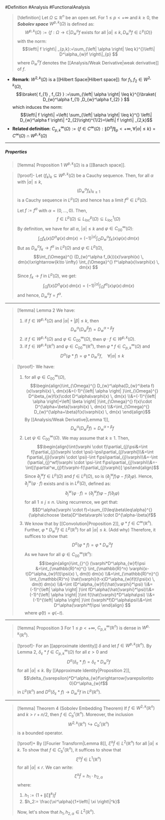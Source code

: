 #Definition #Analysis #FunctionalAnalysis 

> [!definition]
> Let $\Omega \subseteq \mathbb{R}^n$ be an open set. For $1\leq p<+\infty$ and $k\geq 0$, the ***Sobolev space*** $W^{p,k}(\Omega)$ is defined as: $$W^{p,k}(\Omega):=\{ f:\Omega\to \mathbb{C}|D_{w}^\alpha f\text{ exists for all }\left| \alpha \right|\leq k, D_{w}^\alpha f\in L^p(\Omega)  \}$$ with the norm: $$\left\| f \right\| _{p,k}:=\sum_{\left| \alpha \right| \leq k}^{}\left\| D^\alpha_{w}f \right\|_{p} $$where $D^\alpha_{w}f$ denotes the [[Analysis/Weak Derivative|weak derivative]] of $f$. 
- **Remark**: $W^{2,k}(\Omega)$ is a [[Hilbert Space|Hilbert space]]: for $f_{1},f_{2}\in W^{2,k}(\Omega)$, $$\braket{ f_{1} , f_{2} } :=\sum_{\left| \alpha \right| \leq k}^{}\braket{ D_{w}^\alpha f_{1} ,D_{w}^\alpha f_{2}  } $$which induces the norm: $$\left\| f \right\| =\left( \sum_{\left| \alpha \right| \leq k}^{} \left\| D_{w}^\alpha f \right\| ^2_{2}\right)^{1/2}=\left\| f \right\| _{2,k}$$
- **Related definition**: $C_{p,k}^\infty(\Omega):=\{ f\in C^\infty(\Omega):\left\| D^\alpha f \right\|_{p}<+\infty, \forall \left| \alpha \right|\leq k \}=C^\infty(\Omega)\cap W^{p,k}(\Omega)$
---
##### Properties
> [!lemma] Proposition 1
> $W^{p,k}(\Omega)$ is a [[Banach space]]. 

> [!proof]-
> Let $(f_{k})_{k}\subseteq W^{p,k}(\Omega)$ be a Cauchy sequence. Then, for all $\alpha$ with $\left| \alpha \right|\leq k$, $$(D^\alpha_{w}f_{k})_{k\geq 1}$$is a Cauchy sequence in $L^p(\Omega)$ and hence has a limit $f^\alpha\in L^p(\Omega)$.
> 
> Let $f:=f^\alpha$ with $\alpha=(0,\dots,0)$. Then, $$f\in L^p(\Omega)\subseteq L^p_{\text{loc}}(\Omega)\subseteq L^1_{\text{loc}}(\Omega)$$By definition, we have for all $\alpha$, $\left| \alpha \right|\leq k$ and $\varphi\in C_{00}^\infty(\Omega)$: $$\int_{\Omega}^{}  f_{k}(x)D^\alpha \varphi(x)\, dm(x)=(-1)^{\left| \alpha \right| }\int_{\Omega}^{} D^\alpha_{w}f_{k}(x)\varphi(x) \, dm(x)  $$But as $D_{w}^\alpha f_{k}\to f^\alpha$ in $L^p(\Omega)$ and $\varphi\in L^p(\Omega)$, $$\int_{\Omega}^{} (D_{w}^\alpha f_{k})(x)\varphi(x) \, dm(x)\xrightarrow{k\to \infty} \int_{\Omega}^{} f^\alpha(x)\varphi(x) \, dm(x) $$Since $f_{k}\to f$ in $L^p(\Omega)$, we get: $$\int_{\Omega}f(x)D^\alpha\varphi(x) \, dm(x)=(-1)^{\left| \alpha \right| }\int_{\Omega}^{} f^\alpha(x)\varphi(x) \, dm(x)  $$and hence, $D_{w}^\alpha f=f^\alpha$.
---
> [!lemma] Lemma 2
> We have:
> 1. if $f\in W^{p,k}(\Omega)$ and $\left| \alpha \right|+\left| \beta \right|\leq k$, then $$D_{w}^\alpha(D_{w}^\beta f)=D_{w}^{\alpha+\beta}f$$
> 2. if $f\in W^{p,k}(\Omega)$ and $\varphi\in C_{00}^\infty(\Omega)$, then $\varphi \cdot f\in W^{p,k}(\Omega)$.
> 3. if $f\in W^{p,k}(\mathbb{R}^n)$ and $\varphi\in C_{00}^\infty(\mathbb{R}^n)$, then $\varphi * f\in C_{p,k}^\infty(\Omega)$ and $$D^\alpha(\varphi * f)=\varphi*D^\alpha_{w}f,\quad \forall \left| \alpha \right| \leq k$$

> [!proof]-
> We have: 
> 1. for all $\varphi\in C_{00}^\infty(\Omega)$, $$\begin{align}\int_{\Omega}^{} D_{w}^\alpha(D_{w}^\beta f)(x)\varphi(x) \, dm(x)&=(-1)^{\left| \alpha \right| }\int_{\Omega}^{} D^\beta_{w}f(x)\cdot D^\alpha\varphi(x) \, dm(x) \\&=(-1)^{\left| \alpha \right|+\left| \beta \right|  }\int_{\Omega}^{} f(x)\cdot D^{\alpha+\beta}\varphi(x) \, dm(x) \\&=\int_{\Omega}^{} D_{w}^{\alpha+\beta}f(x)\varphi(x) \, dm(x) \end{align}$$By [[Analysis/Weak Derivative|Lemma 1]], $$D_{w}^\alpha(D_{w}^\beta f)=D_{w}^{\alpha+\beta}f$$
> 2. Let $\psi\in C_{00}^\infty(\Omega)$. We may assume that $k\geq 1$. Then, $$\begin{align}\int(\varphi \cdot f)\partial_{j}\psi&=\int f[\partial_{j}(\varphi \cdot \psi)-\psi\partial_{j}\varphi]\\&=\int f\partial_{j}(\varphi \cdot \psi)-\int f\psi\partial_{j}\varphi\\&=-\int (\partial_{j}^wf)\varphi \cdot \psi-\int f\psi\partial_{j}\varphi\\&=-\int[(\partial^w_{j}f)\varphi-f(\partial_{j}\varphi)] \psi\end{align}$$Since $\partial^w_{j}f\in L^p(\Omega)$ and $f\in L^p(\Omega)$, so is $(\partial^w_{j}f)\varphi-f(\partial_{j}\varphi)$. Hence, $\partial^w_{j}(\varphi \cdot f)$ exists and is in $L^p(\Omega)$, defined as:
> 	$$\partial^w_{j}(\varphi \cdot f)=(\partial^w_{j}f)\varphi-f(\partial_{j}\varphi)$$for all $1\leq j\leq n$. Using recurrence, we get that: $$D^\alpha(\varphi \cdot f)=\sum_{0\leq\beta\leq\alpha}^{}{\alpha\choose \beta}D^\beta\varphi \cdot D^{\alpha-\beta}f$$
> 3. We know that by [[Convolution|Proposition 2]], $\varphi*f\in C^\infty(\mathbb{R}^n)$. Further, $\varphi*D^\alpha_{w}f\in L^p(\mathbb{R}^n)$ for all $|\alpha|\leq k$. (Add why) Therefore, it suffices to show that: $$D^\alpha(\varphi*f)=\varphi*D^\alpha_{w}f$$As we have for all $\psi\in C^{\infty}_{00}(\mathbb{R}^n)$: $$\begin{align}\int_{}^{} (\varphi*D^\alpha_{w}f)\psi &=\int_{\mathbb{R}^n}^{} \int_{\mathbb{R}^n} \varphi(x-t)D^\alpha_{w}f(t)\psi(x)  \, dm(t) dm(x) \\&=\int_{\mathbb{R}^n}^{} \int_{\mathbb{R}^n} \hat{\varphi}(t-x)D^\alpha_{w}f(t)\psi(x)  \, dm(t) dm(x) \\&=\int (D^\alpha_{w}f)(\hat{\varphi}*\psi) \\&= (-1)^{\left| \alpha \right| }\int fD^\alpha(\hat{\varphi}*\psi)\\&= (-1)^{\left| \alpha \right| }\int f(\hat{\varphi}*D^\alpha\psi)   \\&= (-1)^{\left| \alpha \right| }\int (\varphi*f)D^\alpha\psi\\&=\int D^\alpha(\varphi*f)\psi  \end{align} $$where $\hat{\varphi}(t)=\varphi(-t)$. 
---
> [!lemma] Proposition 3
> For $1\leq p<+\infty$, $C^\infty_{p,k}(\mathbb{R}^n)$ is dense in $W^{p,k}(\mathbb{R}^n)$. 

> [!proof]-
> For an [[approximate identity]] $\delta$ and let $f\in W^{p,k}(\mathbb{R}^n)$. By Lemma 2, $\delta_{\varepsilon}*f\in C^\infty_{p,k}(\Omega)$ for all $\varepsilon>0$ and $$D^\alpha(\delta_{\varepsilon}*f)=\delta_{\varepsilon}*D^\alpha_{w}f$$for all $\left| \alpha \right|\leq k$. By [[Approximate Identity|Proposition 2]], $$\delta_{\varepsilon}*D^\alpha_{w}f\xrightarrow{\varepsilon\to 0}D^\alpha_{w}f$$in $L^p(\mathbb{R}^n)$ and $D^\alpha(\delta_{\varepsilon}*f)\to D^\alpha_{w}f$ in $L^p(\mathbb{R}^n)$.
---
> [!lemma] Theorem 4 (Sobolev Embedding Theorem)
> If $f\in W^{2,k}(\mathbb{R}^n)$ and $k>r + n / 2$, then $f\in C^r_{b}(\mathbb{R}^n)$. Moreover, the inclusion $$W^{2,k}(\mathbb{R}^n)\hookrightarrow C^r_{b}(\mathbb{R}^n)$$ is a bounded operator.

> [!proof]+
> By [[Fourier Transform|Lemma 8]], $\xi^\alpha \hat{f}\in L^2(\mathbb{R}^n)$ for all $\left| \alpha \right|\leq k$. To show that $f\in C^r_{b}(\mathbb{R}^n)$, it suffices to show that $$\xi^\alpha \hat{f}\in L^1(\mathbb{R}^n)$$for all $\left| \alpha \right|\leq r$. We can write: $$\xi^\alpha \hat{f}=h_{1}\cdot h_{2,\alpha}$$ where:
> 1. $h_{1}:=(1+\left\| \xi \right\|^k)\hat{f}$
> 2. $h_2:= \frac{\xi^\alpha}{1+\left\| \xi \right\|^k}$
> 
> Now, let's show that $h_{1}, h_{2,\alpha}\in L^2(\mathbb{R}^n)$. 